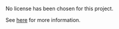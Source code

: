 No license has been chosen for this project. 

See [here](https://choosealicense.com/no-permission/) for more information.
